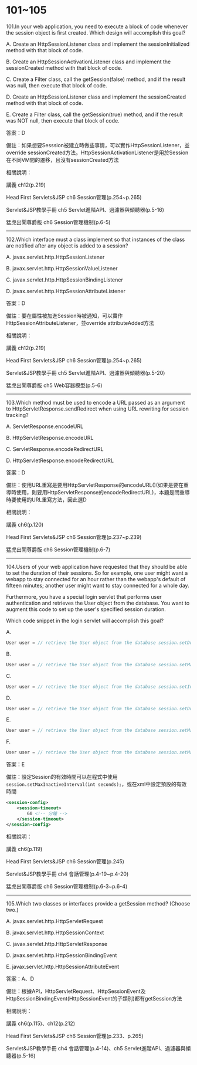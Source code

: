 101~105
========================

101.In your web application, you need to execute a block of code whenever the session object is first created. Which design will accomplish this goal?

A.   Create an HttpSessionListener class and implement the sessionInitialized method with that block of code. 

B.   Create an HttpSessionActivationListener class and implement the sessionCreated method with that block of code. 

C.   Create a Filter class, call the getSession(false) method, and if the result was null, then execute that block of code. 

D.   Create an HttpSessionListener class and implement the sessionCreated method with that block of code. 

E.   Create a Filter class, call the getSession(true) method, and if the result was NOT null, then execute that block of code.

答案：D

備註：如果想要Sesssion被建立時做些事情，可以實作HttpSessionListener，並override sessionCreated方法。HttpSessionActivationListener是用於Session在不同VM間的遷移，且沒有sessionCreated方法

相關說明：

講義 ch12(p.219)

Head First Servlets&JSP ch6 Session管理(p.254~p.265)

Servlet&JSP教學手冊 ch5 Servlet進階API、過濾器與傾聽器(p.5-16)

猛虎出閘尊爵版 ch6 Session管理機制(p.6-5)

---
102.Which interface must a class implement so that instances of the class are notified after any object is added to a session?

A.   javax.servlet.http.HttpSessionListener 

B.   javax.servlet.http.HttpSessionValueListener 

C.   javax.servlet.http.HttpSessionBindingListener 

D.   javax.servlet.http.HttpSessionAttributeListener

答案：D

備註：要在屬性被加進Session時被通知，可以實作HttpSessionAttributeListener，並override attributeAdded方法

相關說明：

講義 ch12(p.219)

Head First Servlets&JSP ch6 Session管理(p.254~p.265)

Servlet&JSP教學手冊 ch5 Servlet進階API、過濾器與傾聽器(p.5-20)

猛虎出閘尊爵版 ch5 Web容器模型(p.5-6)

---
103.Which method must be used to encode a URL passed as an argument to HttpServletResponse.sendRedirect when using URL rewriting for session tracking?

A.   ServletResponse.encodeURL 

B.   HttpServletResponse.encodeURL 

C.   ServletResponse.encodeRedirectURL 

D.   HttpServletResponse.encodeRedirectURL

答案：D

備註：使用URL重寫是要用HttpServletResponse的encodeURL()(如果是要在重導時使用，則要用HttpServletResponse的encodeRedirectURL)，本題是問重導時要使用的URL重寫方法，因此選D

相關說明：

講義 ch6(p.120)

Head First Servlets&JSP ch6 Session管理(p.237~p.239)

猛虎出閘尊爵版 ch6 Session管理機制(p.6-7)

---
104.Users of your web application have requested that they should be able to set the duration of their sessions. So for example, one user might want a webapp to stay connected for an hour rather than the webapp's default of fifteen minutes; another user might want to stay connected for a whole day. 

Furthermore, you have a special login servlet that performs user authentication and retrieves the User object from the database. You want to augment this code to set up the user's specified session duration. 

Which code snippet in the login servlet will accomplish this goal?

A.   

```java
User user = // retrieve the User object from the database session.setDurationInterval(user.getSessionDuration()); 
```

B.   

```java
User user = // retrieve the User object from the database session.setMaxDuration(user.getSessionDuration()); 
```

C.   

```java
User user = // retrieve the User object from the database session.setInactiveInterval(user.getSessionDuration()); 
```

D.  

```java
User user = // retrieve the User object from the database session.setDuration(user.getSessionDuration()); 
```

E.   

```java
User user = // retrieve the User object from the database session.setMaxInactiveInterval(user.getSessionDuration()); 
```

F.   

```java
User user = // retrieve the User object from the database session.setMaxDurationInterval(user.getSessionDuration());
```

答案：E

備註：設定Session的有效時間可以在程式中使用`session.setMaxInactiveInterval(int seconds);`，或在xml中設定預設的有效時間

```xml
<session-config>
	<session-timeout>
		60 <!-- 分鐘 -->
	</session-timeout>
</session-config>
```

相關說明：

講義 ch6(p.119)

Head First Servlets&JSP ch6 Session管理(p.245)

Servlet&JSP教學手冊 ch4 會話管理(p.4-19~p.4-20)

猛虎出閘尊爵版 ch6 Session管理機制(p.6-3~p.6-4)


---
105.Which two classes or interfaces provide a getSession method? (Choose two.)

A.   javax.servlet.http.HttpServletRequest

B.   javax.servlet.http.HttpSessionContext 

C.   javax.servlet.http.HttpServletResponse 

D.   javax.servlet.http.HttpSessionBindingEvent 

E.   javax.servlet.http.HttpSessionAttributeEvent


答案：A、D

備註：根據API，HttpServletRequest、HttpSessionEvent及HttpSessionBindingEvent(HttpSessionEvent的子類別)都有getSession方法

相關說明：

講義 ch6(p.115)、ch12(p.212)

Head First Servlets&JSP ch6 Session管理(p.233、p.265)

Servlet&JSP教學手冊 ch4 會話管理(p.4-14)、ch5 Servlet進階API、過濾器與傾聽器(p.5-16)
